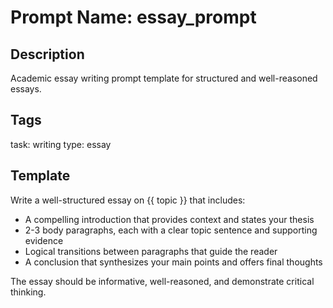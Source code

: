 # Prompt Name: essay_prompt

## Description
Academic essay writing prompt template for structured and well-reasoned essays.

## Tags
task: writing
type: essay

## Template
Write a well-structured essay on {{ topic }} that includes:
- A compelling introduction that provides context and states your thesis
- 2-3 body paragraphs, each with a clear topic sentence and supporting evidence
- Logical transitions between paragraphs that guide the reader
- A conclusion that synthesizes your main points and offers final thoughts

The essay should be informative, well-reasoned, and demonstrate critical thinking.